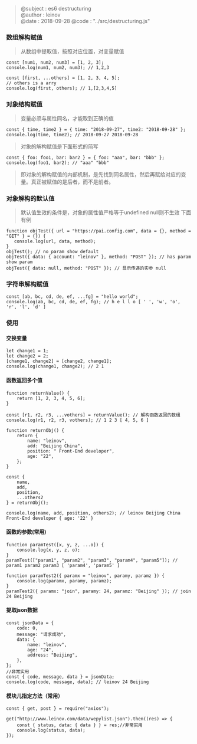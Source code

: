 > @subject : es6 destructuring  
  @author : leinov    
  @date : 2018-09-28
  @code : "../src/destructuring.js"
### 数组解构赋值

>从数组中提取值，按照对应位置，对变量赋值
```
const [num1, num2, num3] = [1, 2, 3];
console.log(num1, num2, num3); // 1,2,3

const [first, ...others] = [1, 2, 3, 4, 5];
// others is a arry
console.log(first, others); // 1,[2,3,4,5]
```

### 对象结构赋值

> 变量必须与属性同名，才能取到正确的值
```
const { time, time2 } = { time: "2018-09-27", time2: "2018-09-28" };
console.log(time, time2); // 2018-09-27 2018-09-28
```
> 对象的解构赋值是下面形式的简写
```
const { foo: foo1, bar: bar2 } = { foo: "aaa", bar: "bbb" };
console.log(foo1, bar2); // "aaa" "bbb"
```
> 即对象的解构赋值的内部机制，是先找到同名属性，然后再赋给对应的变量。真正被赋值的是后者，而不是前者。

 ### 对象解构的默认值

 > 默认值生效的条件是，对象的属性值严格等于undefined null则不生效 下面有例

 ```
function objTest({ url = "https://pai.config.com", data = {}, method = "GET" } = {}) {
	console.log(url, data, method);
}
objTest(); // no param show default
objTest({ data: { account: "leinov" }, method: "POST" }); // has param show param
objTest({ data: null, method: "POST" }); // 显示传递的实参 null
```

### 字符串解构赋值
```
const [ab, bc, cd, de, ef, ...fg] = "hello world";
console.log(ab, bc, cd, de, ef, fg); // h e l l o [ ' ', 'w', 'o', 'r', 'l', 'd' ]
```

### 使用

#### 交换变量
```
let change1 = 1;
let change2 = 2;
[change1, change2] = [change2, change1];
console.log(change1, change2); // 2 1
```
#### 函数返回多个值
```
function returnValue() {
	return [1, 2, 3, 4, 5, 6];
}

const [r1, r2, r3, ...vothers] = returnValue(); // 解构函数返回的数组
console.log(r1, r2, r3, vothers); // 1 2 3 [ 4, 5, 6 ]

function returnObj() {
	return {
		name: "leinov",
		add: "Beijing China",
		position: " Front-End developer",
		age: "22",
	};
}

const {
	name,
	add,
	position,
	...others2
} = returnObj();

console.log(name, add, position, others2); // leinov Beijing China  Front-End developer { age: '22' }
```
#### 函数的参数(常用)
```
function paramTest([x, y, z, ...o]) {
	console.log(x, y, z, o);
}
paramTest(["param1", "param2", "param3", "param4", "param5"]); // param1 param2 param3 [ 'param4', 'param5' ]

function paramTest2({ paramx = "leinov", paramy, paramz }) {
	console.log(paramx, paramy, paramz);
}
paramTest2({ paramx: "join", paramy: 24, paramz: "Beijing" }); // join 24 Beijing
```
#### 提取json数据
```
const jsonData = {
	code: 0,
	message: "请求成功",
	data: {
		name: "leinov",
		age: "24",
		address: "Beijing",
	},
};
//非常实用
const { code, message, data } = jsonData;
console.log(code, message, data); // leinov 24 Beijing
```
#### 模块儿指定方法（常用）
```
const { get, post } = require("axios");

get("http://www.leinov.com/data/wepylist.json").then((res) => {
	const { status, data: { data } } = res;//非常实用
	console.log(status, data);
});

```
